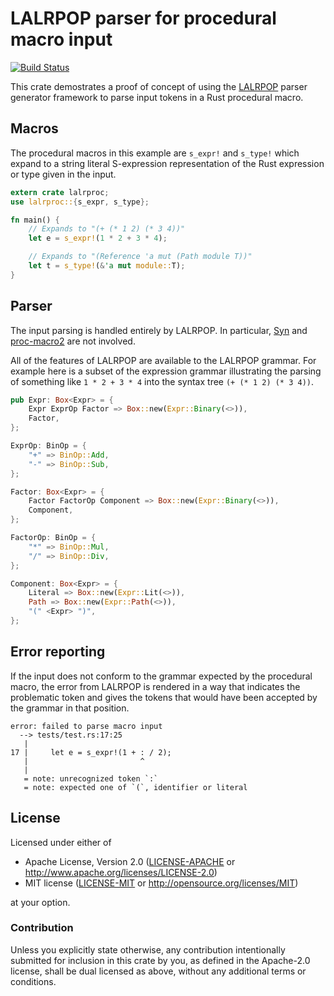 LALRPOP parser for procedural macro input
=========================================

[![Build Status](https://api.travis-ci.org/dtolnay/lalrproc.svg?branch=master)](https://travis-ci.org/dtolnay/lalrproc)

This crate demostrates a proof of concept of using the [LALRPOP] parser
generator framework to parse input tokens in a Rust procedural macro.

[LALRPOP]: https://github.com/nikomatsakis/lalrpop

## Macros

The procedural macros in this example are `s_expr!` and `s_type!` which expand
to a string literal S-expression representation of the Rust expression or type
given in the input.

```rust
extern crate lalrproc;
use lalrproc::{s_expr, s_type};

fn main() {
    // Expands to "(+ (* 1 2) (* 3 4))"
    let e = s_expr!(1 * 2 + 3 * 4);

    // Expands to "(Reference 'a mut (Path module T))"
    let t = s_type!(&'a mut module::T);
}
```

## Parser

The input parsing is handled entirely by LALRPOP. In particular, [Syn] and
[proc-macro2] are not involved.

[Syn]: https://github.com/dtolnay/syn
[proc-macro2]: https://github.com/alexcrichton/proc-macro2

All of the features of LALRPOP are available to the LALRPOP grammar. For example
here is a subset of the expression grammar illustrating the parsing of something
like `1 * 2 + 3 * 4` into the syntax tree `(+ (* 1 2) (* 3 4))`.

```rust
pub Expr: Box<Expr> = {
    Expr ExprOp Factor => Box::new(Expr::Binary(<>)),
    Factor,
};

ExprOp: BinOp = {
    "+" => BinOp::Add,
    "-" => BinOp::Sub,
};

Factor: Box<Expr> = {
    Factor FactorOp Component => Box::new(Expr::Binary(<>)),
    Component,
};

FactorOp: BinOp = {
    "*" => BinOp::Mul,
    "/" => BinOp::Div,
};

Component: Box<Expr> = {
    Literal => Box::new(Expr::Lit(<>)),
    Path => Box::new(Expr::Path(<>)),
    "(" <Expr> ")",
};
```

## Error reporting

If the input does not conform to the grammar expected by the procedural macro,
the error from LALRPOP is rendered in a way that indicates the problematic token
and gives the tokens that would have been accepted by the grammar in that
position.

```
error: failed to parse macro input
  --> tests/test.rs:17:25
   |
17 |     let e = s_expr!(1 + : / 2);
   |                         ^
   |
   = note: unrecognized token `:`
   = note: expected one of `(`, identifier or literal
```

## License

Licensed under either of

 * Apache License, Version 2.0 ([LICENSE-APACHE](LICENSE-APACHE) or http://www.apache.org/licenses/LICENSE-2.0)
 * MIT license ([LICENSE-MIT](LICENSE-MIT) or http://opensource.org/licenses/MIT)

at your option.

### Contribution

Unless you explicitly state otherwise, any contribution intentionally submitted
for inclusion in this crate by you, as defined in the Apache-2.0 license, shall
be dual licensed as above, without any additional terms or conditions.

